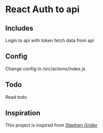 # React Auth to api

## Includes
Login to api with token
fetch data from api

## Config
Change config in /src/actions/index.js

## Todo
Read todo 

## Inspiration
This project is inspired from 
[Stephen Grider](https://github.com/StephenGrider)